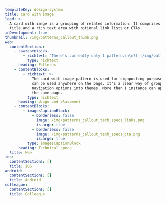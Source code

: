```yaml
---
templateKey: design-system
title: Card with image
lead: >-
  A card with image is a grouping of related information. It comprises an image,
  title and a rich text area with optional link lists or CTAs.
inDevelopment: true
thumbnail: /img/patterns_callout_thumb.png
web:
  contentSections:
    - contentBlocks:
        - richtext: "There's currently only 1 pattern.\n\n![](/img/patterns_card_pattern-overview.png)\n\n1. **Image<br>** This image can be pulled through from the parent hero image, or it can be set manually. \n2. **Title <br>** \n   \LTitles can range from H3 to H4 depending on the page hierarchy. The title should briefly explain what the purpose of the card, or to whom it applies.\n3. **Rich text area\L <br>**\n   This can accommodate dynamic content, paragraphs, text links and body text.\n4. **Link list or CTA<br>**\n   \LThis pattern can accommodate a list of links, or a single CTA. Both options navigate the user to the next steps in their journey."
          type: richtext
      heading: Patterns
    - contentBlocks:
        - richtext: >-
            The card with image pattern is used for signposting purposes, and
            can be used anywhere on the page. It's a clear way of grouping
            navigation options into themes. More than 1 instance can appear on
            the same page.
          type: richtext
      heading: Usage and placement
    - contentBlocks:
        - imagesCaptionBlock:
            - borderless: false
              image: /img/patterns_callout_tech_specs_links.png
              isLarge: true
            - borderless: false
              image: /img/patterns_callout_tech_specs_cta.png
              isLarge: true
          type: imagesCaptionBlock
      heading: Technical specs
  title: Web
ios:
  contentSections: []
  title: iOS
android:
  contentSections: []
  title: Android
colleague:
  contentSections: []
  title: Colleague
---
```


